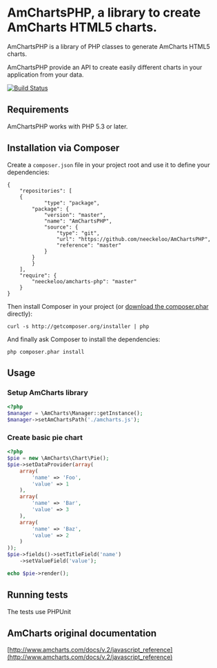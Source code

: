 AmChartsPHP, a library to create AmCharts HTML5 charts.
========================================================

AmChartsPHP is a library of PHP classes to generate AmCharts HTML5 charts.

AmChartsPHP provide an API to create easily different charts in your application from your data.

[![Build Status](https://secure.travis-ci.org/neeckeloo/AmChartsPHP.png?branch=master)](http://travis-ci.org/neeckeloo/AmChartsPHP)

Requirements
------------

AmChartsPHP works with PHP 5.3 or later.

Installation via Composer
-----------------------

Create a `composer.json` file in your project root and use it to define your dependencies:

    {
        "repositories": [
	    {
                "type": "package",
	        "package": {
	            "version": "master",
	            "name": "AmChartsPHP",
	            "source": {
	                "type": "git",
	                "url": "https://github.com/neeckeloo/AmChartsPHP",
	                "reference": "master"
	            } 
	        }
            }
        ],
        "require": {
            "neeckeloo/amcharts-php": "master"
        }
    }

Then install Composer in your project (or [download the composer.phar][1] directly):

    curl -s http://getcomposer.org/installer | php

And finally ask Composer to install the dependencies:

    php composer.phar install

Usage
-----

### Setup AmCharts library

```php
<?php
$manager = \AmCharts\Manager::getInstance();
$manager->setAmChartsPath('./amcharts.js');
```

### Create basic pie chart

```php
<?php
$pie = new \AmCharts\Chart\Pie();
$pie->setDataProvider(array(
    array(
        'name' => 'Foo',
        'value' => 1
    ),
    array(
        'name' => 'Bar',
        'value' => 3
    ),
    array(
        'name' => 'Baz',
        'value' => 2
    )
));
$pie->fields()->setTitleField('name')
    ->setValueField('value');

echo $pie->render();
```

Running tests
-------------

The tests use PHPUnit

AmCharts original documentation
-------------------------------

[http://www.amcharts.com/docs/v.2/javascript_reference](http://www.amcharts.com/docs/v.2/javascript_reference)


 [1]: http://getcomposer.org/composer.phar